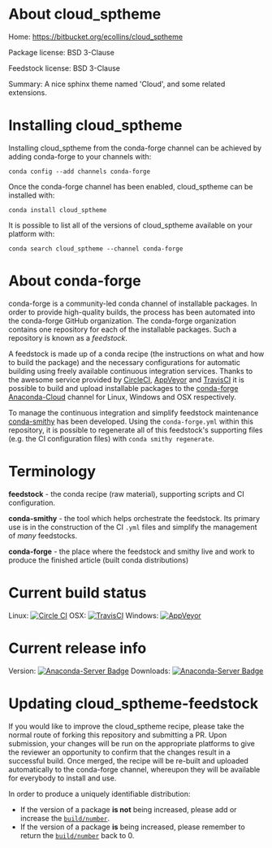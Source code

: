 About cloud_sptheme
===================

Home: https://bitbucket.org/ecollins/cloud_sptheme

Package license: BSD 3-Clause

Feedstock license: BSD 3-Clause

Summary: A nice sphinx theme named 'Cloud', and some related extensions.



Installing cloud_sptheme
========================

Installing cloud_sptheme from the conda-forge channel can be achieved by adding conda-forge to your channels with:

```
conda config --add channels conda-forge
```

Once the conda-forge channel has been enabled, cloud_sptheme can be installed with:

```
conda install cloud_sptheme
```

It is possible to list all of the versions of cloud_sptheme available on your platform with:

```
conda search cloud_sptheme --channel conda-forge
```


About conda-forge
=================

conda-forge is a community-led conda channel of installable packages.
In order to provide high-quality builds, the process has been automated into the
conda-forge GitHub organization. The conda-forge organization contains one repository 
for each of the installable packages. Such a repository is known as a *feedstock*.

A feedstock is made up of a conda recipe (the instructions on what and how to build
the package) and the necessary configurations for automatic building using freely
available continuous integration services. Thanks to the awesome service provided by
[CircleCI](https://circleci.com/), [AppVeyor](http://www.appveyor.com/)
and [TravisCI](https://travis-ci.org/) it is possible to build and upload installable
packages to the [conda-forge](https://anaconda.org/conda-forge)
[Anaconda-Cloud](http://docs.anaconda.org/) channel for Linux, Windows and OSX respectively.

To manage the continuous integration and simplify feedstock maintenance
[conda-smithy](http://github.com/conda-forge/conda-smithy) has been developed.
Using the ``conda-forge.yml`` within this repository, it is possible to regenerate all of
this feedstock's supporting files (e.g. the CI configuration files) with ``conda smithy regenerate``.


Terminology
===========

**feedstock** - the conda recipe (raw material), supporting scripts and CI configuration.

**conda-smithy** - the tool which helps orchestrate the feedstock.
                   Its primary use is in the construction of the CI ``.yml`` files
                   and simplify the management of *many* feedstocks.

**conda-forge** - the place where the feedstock and smithy live and work to
                  produce the finished article (built conda distributions)

Current build status
====================
Linux: [![Circle CI](https://circleci.com/gh/conda-forge/cloud_sptheme-feedstock.svg?style=svg)](https://circleci.com/gh/conda-forge/cloud_sptheme-feedstock)
OSX: [![TravisCI](https://travis-ci.org/conda-forge/cloud_sptheme-feedstock.svg?branch=master)](https://travis-ci.org/conda-forge/cloud_sptheme-feedstock) 
Windows: [![AppVeyor](https://ci.appveyor.com/api/projects/status/github/conda-forge/cloud_sptheme-feedstock?svg=True)](https://ci.appveyor.com/project/conda-forge/cloud_sptheme-feedstock/branch/master)

Current release info
====================
Version: [![Anaconda-Server Badge](https://anaconda.org/conda-forge/cloud_sptheme/badges/version.svg)](https://anaconda.org/conda-forge/cloud_sptheme)
Downloads: [![Anaconda-Server Badge](https://anaconda.org/conda-forge/cloud_sptheme/badges/downloads.svg)](https://anaconda.org/conda-forge/cloud_sptheme)


Updating cloud_sptheme-feedstock
================================

If you would like to improve the cloud_sptheme recipe, please take the normal
route of forking this repository and submitting a PR. Upon submission, your changes will
be run on the appropriate platforms to give the reviewer an opportunity to confirm that the
changes result in a successful build. Once merged, the recipe will be re-built and uploaded
automatically to the conda-forge channel, whereupon they will be available for everybody to
install and use.

In order to produce a uniquely identifiable distribution:
 * If the version of a package **is not** being increased, please add or increase
   the [``build/number``](http://conda.pydata.org/docs/building/meta-yaml.html#build-number-and-string). 
 * If the version of a package **is** being increased, please remember to return
   the [``build/number``](http://conda.pydata.org/docs/building/meta-yaml.html#build-number-and-string)
   back to 0.
